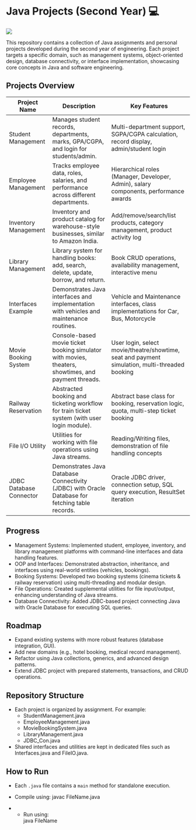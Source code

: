 # Java Projects (Second Year) 💻 
<img src="https://skillicons.dev/icons?i=java" />

This repository contains a collection of Java assignments and personal projects developed during the second year of engineering. Each project targets a specific domain, such as management systems, object-oriented design, database connectivity, or interface implementation, showcasing core concepts in Java and software engineering.

## Projects Overview

| Project Name              | Description                                                                                       | Key Features                                                |
|--------------------------|---------------------------------------------------------------------------------------------------|-------------------------------------------------------------|
| Student Management       | Manages student records, departments, marks, GPA/CGPA, and login for students/admin.              | Multi-department support, SGPA/CGPA calculation, record display, admin/student login |
| Employee Management      | Tracks employee data, roles, salaries, and performance across different departments.               | Hierarchical roles (Manager, Developer, Admin), salary components, performance awards |
| Inventory Management     | Inventory and product catalog for warehouse-style businesses, similar to Amazon India.             | Add/remove/search/list products, category management, product activity log |
| Library Management       | Library system for handling books: add, search, delete, update, borrow, and return.                | Book CRUD operations, availability management, interactive menu |
| Interfaces Example       | Demonstrates Java interfaces and implementation with vehicles and maintenance routines.            | Vehicle and Maintenance interfaces, class implementations for Car, Bus, Motorcycle |
| Movie Booking System     | Console-based movie ticket booking simulator with movies, theaters, showtimes, and payment threads.| User login, select movie/theatre/showtime, seat and payment simulation, multi-threaded booking |
| Railway Reservation      | Abstracted booking and ticketing workflow for train ticket system (with user login module).        | Abstract base class for booking, reservation logic, quota, multi-step ticket booking |
| File I/O Utility         | Utilities for working with file operations using Java streams.                                     | Reading/Writing files, demonstration of file handling concepts |
| JDBC Database Connector  | Demonstrates Java Database Connectivity (JDBC) with Oracle Database for fetching table records.    | Oracle JDBC driver, connection setup, SQL query execution, ResultSet iteration |

## Progress

- Management Systems: Implemented student, employee, inventory, and library management platforms with command-line interfaces and data handling features.
- OOP and Interfaces: Demonstrated abstraction, inheritance, and interfaces using real-world entities (vehicles, bookings).
- Booking Systems: Developed two booking systems (cinema tickets & railway reservation) using multi-threading and modular design.
- File Operations: Created supplemental utilities for file input/output, enhancing understanding of Java streams.
- Database Connectivity: Added JDBC-based project connecting Java with Oracle Database for executing SQL queries.

## Roadmap

- Expand existing systems with more robust features (database integration, GUI).
- Add new domains (e.g., hotel booking, medical record management).
- Refactor using Java collections, generics, and advanced design patterns.
- Extend JDBC project with prepared statements, transactions, and CRUD operations.

## Repository Structure

- Each project is organized by assignment. For example:
  - StudentManagement.java
  - EmployeeManagement.java
  - MovieBookingSystem.java
  - LibraryManagement.java
  - JDBC_Con.java
- Shared interfaces and utilities are kept in dedicated files such as Interfaces.java and FileIO.java.

## How to Run

- Each `.java` file contains a `main` method for standalone execution.
- Compile using: javac FileName.java

- - Run using:  
java FileName


